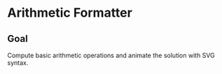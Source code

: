 # Arithmetic Formatter

## Goal

Compute basic arithmetic operations and animate the solution with SVG syntax.
